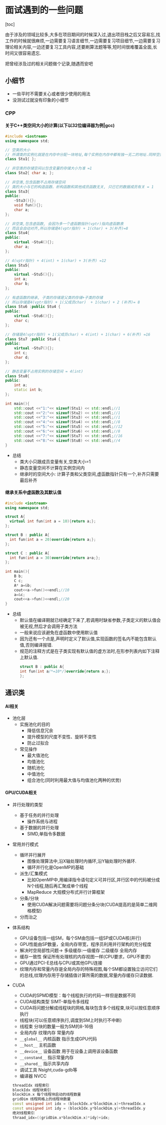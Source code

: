 # 面试遇到的一些问题

[toc]
<!--toc-->

由于涉及的领域比较多,大多在项目期间的时候深入过,退出项目栈之后又容易忘,找工作的时候就很麻烦,一边需要复习语言细节,一边需要复习项目细节,一边需要复习理论相关内容,一边还要复习工具内容,还要刷算法题等等,短时间很难覆盖全面,长时间又很容易遗忘.

把曾经涉及过的相关问题做个记录,随遇而安吧

## 小细节
- 一些平时不需要关心或者很少使用的用法
- 没测试过就没有印象的小细节

### CPP
#### 关于C++类空间大小的计算(以下以32位编译器为例|gcc)
```CPP
#include <iostream>
using namespace std;

// 空类的大小
// 所谓类的实例化就是在内存中分配一块地址,每个实例在内存中都有独一无二的地址.同样空类也会被实例化, 所以编译器会给空类隐式地添加一个字节, 这样空类实例化之后就有了独一无二的地址了. =1
class Stu1{ };
 
// 非空类的存储空间以包含变量的存储大小为准 =1
class Stu2{ char a; };
 
// 非空类,包含函数不占用存储空间
// 类的大小与它的构造函数、析构函数和其他成员函数无关, 只已它的数据成员有关 = 1
class Stu3{ 
public:
    ~Stu3(){};
    void fun(){};
    char a;
};
 
// 非空类,包含虚函数, 会因为多一个虚函数指针(vptr)指向虚函数表
// 而且会自动对齐,所以存储是4(vptr指针) + 1(char) + 3(补齐)=8
class Stu4{ 
public:
    virtual ~Stu4(){};
    char a; 
};
 
// 4(vptr指针) + 4(int) + 1(char) + 3(补齐) =12
class Stu5{ 
public:
    virtual ~Stu5(){};
    int a; 
    char b; 
};
 
// 有虚函数的继承, 子类的存储是父类的存储+子类的存储
// 所以存储是4(vptr指针) + 1(父成员char)  + 1(char) + 2 (补齐)= 8
class Stu6 :public Stu4 {
public:
    virtual ~Stu6(){};
    char c;
};
 
// 存储是4(vptr指针) + 1(父成员char) + 4(int) + 1(char) + 6(补齐) =16
class Stu7 :public Stu4 { 
public:
    virtual ~Stu7(){};
    int c;
    char d;
};
 
// 静态变量不占用实例的存储空间 = 4(int)
class Stu8{ 
public:
    int a; 
    static int b;
};
 
int main(){
    std::cout <<"1:"<< sizeof(Stu1) << std::endl;//1
    std::cout <<"2:"<< sizeof(Stu2) << std::endl;//1
    std::cout <<"3:"<< sizeof(Stu3) << std::endl;//1
    std::cout <<"4:"<< sizeof(Stu4) << std::endl;//8
    std::cout <<"5:"<< sizeof(Stu5) << std::endl;//12
    std::cout <<"6:"<< sizeof(Stu6) << std::endl;//8
    std::cout <<"7:"<< sizeof(Stu7) << std::endl;//16
    std::cout <<"8:"<< sizeof(Stu8) << std::endl;//4
}
```
- 总结
    - 类大小只跟成员变量有关,空类大小=1
    - 静态变量空间不计算在实例空间内
    - 继承时的空间大小: 计算子类和父类空间,虚函数指针只有一个,补齐只需要最后补齐

#### 继承关系中虚函数及其默认值
```cpp
#include <iostream>
using namespace std;

struct A{
  virtual int fun(int a = 10){return a;};
};

struct B : public A{
  int fun(int a = 20)override{return a;};
};

struct C : public A{
  int fun(int a = 30)override{return a+a;};
};
 
int main(){
    B b;
    C c;
    A* a=&b;
    cout<<a->fun()<<endl;//10
    a=&c;
    cout<<a->fun()<<endl;//20
}
```

- 总结
    - 默认值在编译期就已经确定下来了,若调用时缺省参数,子类定义的默认值会被无视,然后才会调用子类方法
    - 一般来说应该避免在虚函数中使用默认值
    - 因为还有一个点是,声明时定义了默认值,实现函数的签名内不能包含默认值,否则编译报错.
    - 规范的注释方式是在子类实现有默认值的虚方法时,在形参列表内如下注释上默认值.
        ```cpp
        struct B : public A{
        int fun(int a/*=10*/)override{return a;};
        };
        ```

## 通识类

#### AI相关

- 池化层
    - 实施池化的目的
        - 降低信息冗余
        - 提升模型的尺度不变性、旋转不变性
        - 防止过拟合
    - 常见操作
        - 最大值池化
        - 均值池化
        - 随机池化
        - 中值池化
        - 组合池化(同时利用最大值与均值池化两种的优势)

#### GPU/CUDA相关

- 并行处理的类型
    - 基于任务的并行处理
        - 操作系统与进程
    - 基于数据的并行处理
        - SIMD,单指令多数据

- 常用并行模式
    - 循环并行展开
        - 图像处理算法中,沿X轴处理时内循环,沿Y轴处理时外循环.
        - 循环并行化是OpenMP的基础
    - 派生/汇集模式
        - 比如OpenMP中,用编译指令语句定义可并行区,并行区中的代码被分成N个线程,随后再汇聚成单个线程
        - MapReduce 大规模分布式并行计算框架
    - 分条/分块
        - 使用CUDA解决问题需要将问题分条分块(CUDA提高的是简单二维网格模型)
    - 分而治之

- 体系结构
    - GPU设备包括一组SM，每个SM由包括一组SP或CUDA核(并行)
    - GPU性能由SP数量，全局内存带宽，程序员利用并行架构的充分程度
    - 解决时空局部性问题-> 多级缓存:一级缓存 二级缓存 全局内存
    - 缓存一致性 保证所有处理核的内存视图一样(CPU要求，GPU不要求)
    - GPU通过PCI-E总线与CPU或其他GPU连接
    - 纹理内存和常量内存是全局内存的特殊视图,每个SM都设置独立访问它们的总线,纹理内存用于存储插值计算所需的数据,常量内存缓存只读数据.

- CUDA 
    - CUDA的SPMD模型：每个线程执行的代码一样但是数据不同
    - CUDA结构类型 SIMT-单指令多线程
    - CUDA将问题分解成线程块的网格,每块包含多个线程束,块可以按任意顺序执行
    - 线程块(可以任意顺序执行,调度到SM上时执行不中断)
    - 线程束 分块的数量一般为SM的8-16倍
    - 全局内存 纹理内存 常量内存
    - `__global__` 内核函数 指示生成GPU代码
    - `__host__` 主机函数
    - `__device__` 设备函数 用于在设备上调用该设备函数
    - `__constand__` 指示常量内存
    - `__shared__` 指示共享内存
    - 调试工具 Nsight,cuda-gdb等
    - 编译器 NVCC
    ```cpp
    threadIdx 线程索引
    blockIdx 线程块索引
    blockDim.x 每个线程块启动的线程数量
    gridDim 线程网格上的线程块数量
    const unsigned int idx = (blockIdx.x*blockDim.x)+threadIdx.x
    const unsigned int idy = (blockIdx.y*blockDim.y)+threadIdx.y
    绝对线程索引
    thraad_idx=((gridDim.x*blockDim.x)*idy)+idx;
    ```